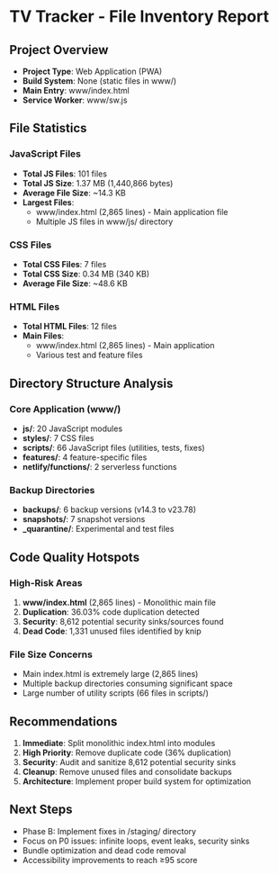 # TV Tracker - File Inventory Report

## Project Overview
- **Project Type**: Web Application (PWA)
- **Build System**: None (static files in www/)
- **Main Entry**: www/index.html
- **Service Worker**: www/sw.js

## File Statistics

### JavaScript Files
- **Total JS Files**: 101 files
- **Total JS Size**: 1.37 MB (1,440,866 bytes)
- **Average File Size**: ~14.3 KB
- **Largest Files**: 
  - www/index.html (2,865 lines) - Main application file
  - Multiple JS files in www/js/ directory

### CSS Files
- **Total CSS Files**: 7 files
- **Total CSS Size**: 0.34 MB (340 KB)
- **Average File Size**: ~48.6 KB

### HTML Files
- **Total HTML Files**: 12 files
- **Main Files**:
  - www/index.html (2,865 lines) - Main application
  - Various test and feature files

## Directory Structure Analysis

### Core Application (www/)
- **js/**: 20 JavaScript modules
- **styles/**: 7 CSS files
- **scripts/**: 66 JavaScript files (utilities, tests, fixes)
- **features/**: 4 feature-specific files
- **netlify/functions/**: 2 serverless functions

### Backup Directories
- **backups/**: 6 backup versions (v14.3 to v23.78)
- **snapshots/**: 7 snapshot versions
- **_quarantine/**: Experimental and test files

## Code Quality Hotspots

### High-Risk Areas
1. **www/index.html** (2,865 lines) - Monolithic main file
2. **Duplication**: 36.03% code duplication detected
3. **Security**: 8,612 potential security sinks/sources found
4. **Dead Code**: 1,331 unused files identified by knip

### File Size Concerns
- Main index.html is extremely large (2,865 lines)
- Multiple backup directories consuming significant space
- Large number of utility scripts (66 files in scripts/)

## Recommendations
1. **Immediate**: Split monolithic index.html into modules
2. **High Priority**: Remove duplicate code (36% duplication)
3. **Security**: Audit and sanitize 8,612 potential security sinks
4. **Cleanup**: Remove unused files and consolidate backups
5. **Architecture**: Implement proper build system for optimization

## Next Steps
- Phase B: Implement fixes in /staging/ directory
- Focus on P0 issues: infinite loops, event leaks, security sinks
- Bundle optimization and dead code removal
- Accessibility improvements to reach ≥95 score